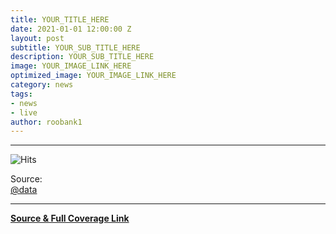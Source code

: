 ```yaml
---
title: YOUR_TITLE_HERE
date: 2021-01-01 12:00:00 Z
layout: post
subtitle: YOUR_SUB_TITLE_HERE
description: YOUR_SUB_TITLE_HERE
image: YOUR_IMAGE_LINK_HERE
optimized_image: YOUR_IMAGE_LINK_HERE
category: news
tags:
- news
- live
author: roobank1
---
```


------------
![Hits](https://hits.seeyoufarm.com/api/count/incr/badge.svg?url=www.gravitynull.in&count_bg=%230F0E0E&title_bg=%23000000&icon=reverbnation.svg&icon_color=%23FFFAFA&title=views&edge_flat=true)


Source: <br>
<a href="#URL" target="_blank">@data</a>


- - -
<a href="#URL" target="_blank">
<b>Source & Full Coverage Link</b>
</a>




